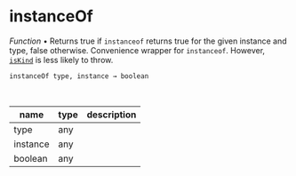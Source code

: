 # instanceOf

_Function_ &bull; Returns true if `instanceof` returns true for the given instance and type, false otherwise. Convenience wrapper for `instanceof`. However, [`isKind`](#iskind) is less likely to throw.

<pre><code>instanceOf type, instance &rarr; boolean</code></pre>
<br>

| name | type | description |
|------|------|-------------|
|type|any||
|instance|any||
|boolean|any||



